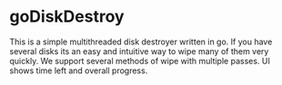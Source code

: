 goDiskDestroy
=============

This is a simple multithreaded disk destroyer written in go.
If you have several disks its an easy and intuitive way to wipe many of them very quickly.
We support several methods of wipe with multiple passes.  UI shows time left and overall progress.
